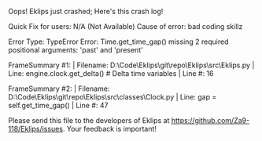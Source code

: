 Oops! Eklips just crashed;
Here's this crash log!

Quick Fix for users: N/A (Not Available)
Cause of error: bad coding skillz

Error Type: TypeError
Error: Time.get_time_gap() missing 2 required positional arguments: 'past' and 'present'

FrameSummary #1:
  | Filename: D:\Code\Eklips\git\repo\Eklips\src\Eklips.py
  | Line: engine.clock.get_delta() # Delta time variables
  | Line #: 16

FrameSummary #2:
  | Filename: D:\Code\Eklips\git\repo\Eklips\src\classes\Clock.py
  | Line: gap              = self.get_time_gap()
  | Line #: 47


Please send this file to the developers of Eklips at https://github.com/Za9-118/Eklips/issues. 
Your feedback is important!